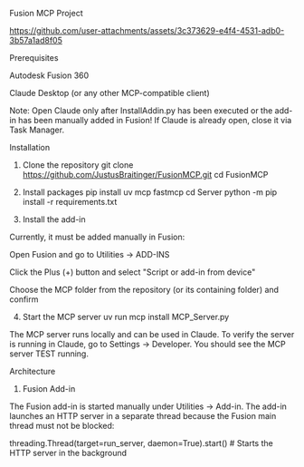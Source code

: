 Fusion MCP Project

https://github.com/user-attachments/assets/3c373629-e4f4-4531-adb0-3b57a1ad8f05

Prerequisites

Autodesk Fusion 360

Claude Desktop (or any other MCP-compatible client)

Note: Open Claude only after InstallAddin.py has been executed or the add-in has been manually added in Fusion!
If Claude is already open, close it via Task Manager.

Installation
1. Clone the repository
git clone https://github.com/JustusBraitinger/FusionMCP.git
cd FusionMCP

2. Install packages
pip install uv mcp fastmcp
cd Server
python -m pip install -r requirements.txt

3. Install the add-in

Currently, it must be added manually in Fusion:

Open Fusion and go to Utilities → ADD-INS

Click the Plus (+) button and select "Script or add-in from device"

Choose the MCP folder from the repository (or its containing folder) and confirm

4. Start the MCP server
uv run mcp install MCP_Server.py


The MCP server runs locally and can be used in Claude.
To verify the server is running in Claude, go to Settings → Developer. You should see the MCP server TEST running.

Architecture
1. Fusion Add-in

The Fusion add-in is started manually under Utilities → Add-in.
The add-in launches an HTTP server in a separate thread because the Fusion main thread must not be blocked:

threading.Thread(target=run_server, daemon=True).start()  # Starts the HTTP server in the background
